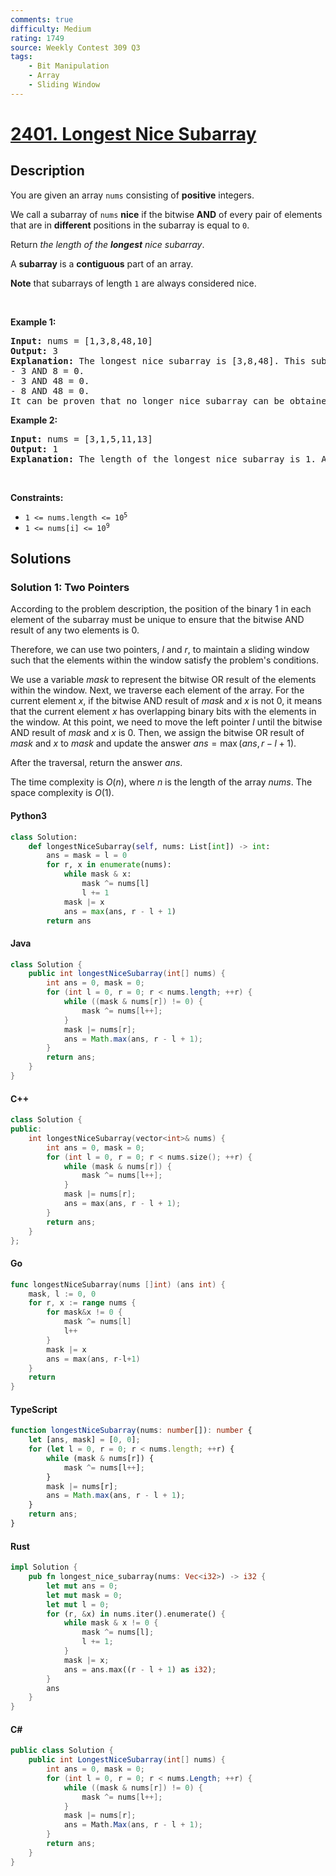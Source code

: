 ```yaml
---
comments: true
difficulty: Medium
rating: 1749
source: Weekly Contest 309 Q3
tags:
    - Bit Manipulation
    - Array
    - Sliding Window
---
```


<!-- problem:start -->

# [2401. Longest Nice Subarray](https://leetcode.com/problems/longest-nice-subarray)

## Description

<!-- description:start -->

<p>You are given an array <code>nums</code> consisting of <strong>positive</strong> integers.</p>

<p>We call a subarray of <code>nums</code> <strong>nice</strong> if the bitwise <strong>AND</strong> of every pair of elements that are in <strong>different</strong> positions in the subarray is equal to <code>0</code>.</p>

<p>Return <em>the length of the <strong>longest</strong> nice subarray</em>.</p>

<p>A <strong>subarray</strong> is a <strong>contiguous</strong> part of an array.</p>

<p><strong>Note</strong> that subarrays of length <code>1</code> are always considered nice.</p>

<p>&nbsp;</p>
<p><strong class="example">Example 1:</strong></p>

<pre>
<strong>Input:</strong> nums = [1,3,8,48,10]
<strong>Output:</strong> 3
<strong>Explanation:</strong> The longest nice subarray is [3,8,48]. This subarray satisfies the conditions:
- 3 AND 8 = 0.
- 3 AND 48 = 0.
- 8 AND 48 = 0.
It can be proven that no longer nice subarray can be obtained, so we return 3.</pre>

<p><strong class="example">Example 2:</strong></p>

<pre>
<strong>Input:</strong> nums = [3,1,5,11,13]
<strong>Output:</strong> 1
<strong>Explanation:</strong> The length of the longest nice subarray is 1. Any subarray of length 1 can be chosen.
</pre>

<p>&nbsp;</p>
<p><strong>Constraints:</strong></p>

<ul>
	<li><code>1 &lt;= nums.length &lt;= 10<sup>5</sup></code></li>
	<li><code>1 &lt;= nums[i] &lt;= 10<sup>9</sup></code></li>
</ul>

<!-- description:end -->

## Solutions

<!-- solution:start -->

### Solution 1: Two Pointers

According to the problem description, the position of the binary $1$ in each element of the subarray must be unique to ensure that the bitwise AND result of any two elements is $0$.

Therefore, we can use two pointers, $l$ and $r$, to maintain a sliding window such that the elements within the window satisfy the problem's conditions.

We use a variable $\textit{mask}$ to represent the bitwise OR result of the elements within the window. Next, we traverse each element of the array. For the current element $x$, if the bitwise AND result of $\textit{mask}$ and $x$ is not $0$, it means that the current element $x$ has overlapping binary bits with the elements in the window. At this point, we need to move the left pointer $l$ until the bitwise AND result of $\textit{mask}$ and $x$ is $0$. Then, we assign the bitwise OR result of $\textit{mask}$ and $x$ to $\textit{mask}$ and update the answer $\textit{ans} = \max(\textit{ans}, r - l + 1)$.

After the traversal, return the answer $\textit{ans}$.

The time complexity is $O(n)$, where $n$ is the length of the array $\textit{nums}$. The space complexity is $O(1)$.

<!-- tabs:start -->

#### Python3

```python
class Solution:
    def longestNiceSubarray(self, nums: List[int]) -> int:
        ans = mask = l = 0
        for r, x in enumerate(nums):
            while mask & x:
                mask ^= nums[l]
                l += 1
            mask |= x
            ans = max(ans, r - l + 1)
        return ans
```

#### Java

```java
class Solution {
    public int longestNiceSubarray(int[] nums) {
        int ans = 0, mask = 0;
        for (int l = 0, r = 0; r < nums.length; ++r) {
            while ((mask & nums[r]) != 0) {
                mask ^= nums[l++];
            }
            mask |= nums[r];
            ans = Math.max(ans, r - l + 1);
        }
        return ans;
    }
}
```

#### C++

```cpp
class Solution {
public:
    int longestNiceSubarray(vector<int>& nums) {
        int ans = 0, mask = 0;
        for (int l = 0, r = 0; r < nums.size(); ++r) {
            while (mask & nums[r]) {
                mask ^= nums[l++];
            }
            mask |= nums[r];
            ans = max(ans, r - l + 1);
        }
        return ans;
    }
};
```

#### Go

```go
func longestNiceSubarray(nums []int) (ans int) {
	mask, l := 0, 0
	for r, x := range nums {
		for mask&x != 0 {
			mask ^= nums[l]
			l++
		}
		mask |= x
		ans = max(ans, r-l+1)
	}
	return
}
```

#### TypeScript

```ts
function longestNiceSubarray(nums: number[]): number {
    let [ans, mask] = [0, 0];
    for (let l = 0, r = 0; r < nums.length; ++r) {
        while (mask & nums[r]) {
            mask ^= nums[l++];
        }
        mask |= nums[r];
        ans = Math.max(ans, r - l + 1);
    }
    return ans;
}
```

#### Rust

```rust
impl Solution {
    pub fn longest_nice_subarray(nums: Vec<i32>) -> i32 {
        let mut ans = 0;
        let mut mask = 0;
        let mut l = 0;
        for (r, &x) in nums.iter().enumerate() {
            while mask & x != 0 {
                mask ^= nums[l];
                l += 1;
            }
            mask |= x;
            ans = ans.max((r - l + 1) as i32);
        }
        ans
    }
}
```

#### C#

```cs
public class Solution {
    public int LongestNiceSubarray(int[] nums) {
        int ans = 0, mask = 0;
        for (int l = 0, r = 0; r < nums.Length; ++r) {
            while ((mask & nums[r]) != 0) {
                mask ^= nums[l++];
            }
            mask |= nums[r];
            ans = Math.Max(ans, r - l + 1);
        }
        return ans;
    }
}
```

<!-- tabs:end -->

<!-- solution:end -->

<!-- problem:end -->
